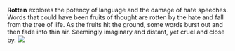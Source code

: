 **Rotten** explores the potency of language and the damage of hate speeches. Words that could have been fruits of thought are rotten by the hate and fall from the tree of life. As the fruits hit the ground, some words burst out and then fade into thin air. Seemingly imaginary and distant, yet cruel and close by.
![](../assets/output.png)
